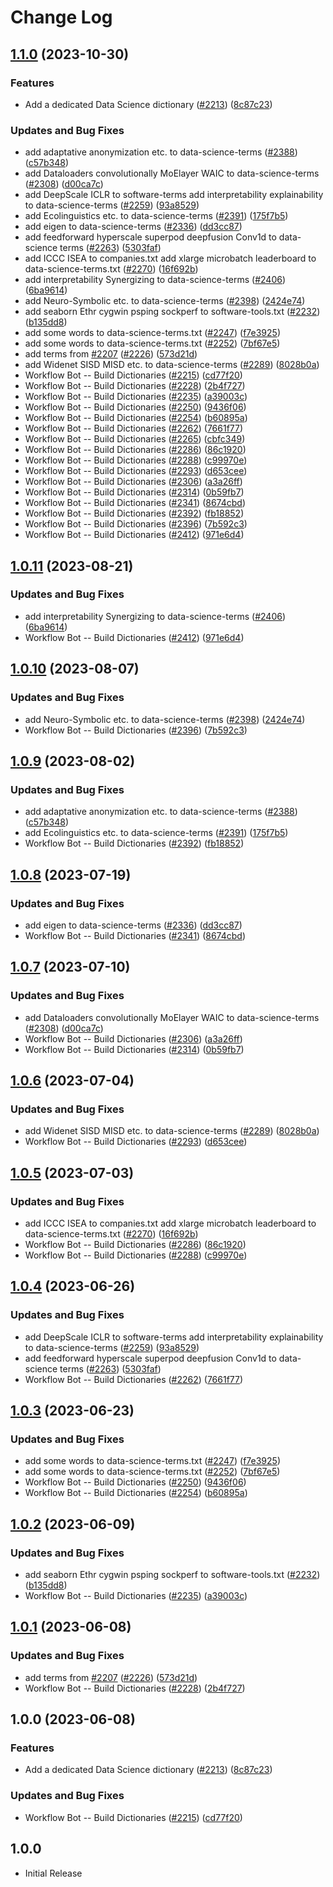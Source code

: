 # Change Log

## [1.1.0](https://github.com/mwarres/cspell-dicts/compare/@cspell/dict-data-science-v1.0.11...@cspell/dict-data-science@1.1.0) (2023-10-30)


### Features

* Add a dedicated Data Science dictionary ([#2213](https://github.com/mwarres/cspell-dicts/issues/2213)) ([8c87c23](https://github.com/mwarres/cspell-dicts/commit/8c87c23942c5330b5a3489d743d59290c5f0386f))


### Updates and Bug Fixes

* add adaptative anonymization etc. to data-science-terms ([#2388](https://github.com/mwarres/cspell-dicts/issues/2388)) ([c57b348](https://github.com/mwarres/cspell-dicts/commit/c57b348fd9d19b09665eb3c5e167e59c0667b7e7))
* add Dataloaders convolutionally MoElayer WAIC to data-science-terms ([#2308](https://github.com/mwarres/cspell-dicts/issues/2308)) ([d00ca7c](https://github.com/mwarres/cspell-dicts/commit/d00ca7c05bb8beea345cd6acfc430bad62e7520f))
* add DeepScale ICLR to software-terms add interpretability explainability to data-science-terms ([#2259](https://github.com/mwarres/cspell-dicts/issues/2259)) ([93a8529](https://github.com/mwarres/cspell-dicts/commit/93a85297f698a35ab6a52df89834295fea6bd56f))
* add Ecolinguistics etc. to data-science-terms ([#2391](https://github.com/mwarres/cspell-dicts/issues/2391)) ([175f7b5](https://github.com/mwarres/cspell-dicts/commit/175f7b52e61dbbec115c2d6e63b3f435fdd5c8b4))
* add eigen to data-science-terms ([#2336](https://github.com/mwarres/cspell-dicts/issues/2336)) ([dd3cc87](https://github.com/mwarres/cspell-dicts/commit/dd3cc87c578448fa029fe6792f309c1a8b8a32b9))
* add feedforward hyperscale superpod deepfusion Conv1d to data-science terms ([#2263](https://github.com/mwarres/cspell-dicts/issues/2263)) ([5303faf](https://github.com/mwarres/cspell-dicts/commit/5303fafd7cf920b6e76f19b29e0cb385d73cc65a))
* add ICCC ISEA to companies.txt add xlarge microbatch leaderboard to data-science-terms.txt ([#2270](https://github.com/mwarres/cspell-dicts/issues/2270)) ([16f692b](https://github.com/mwarres/cspell-dicts/commit/16f692b4656b7a8d36422eb9f0461f4e52c7ad7e))
* add interpretability Synergizing to data-science-terms ([#2406](https://github.com/mwarres/cspell-dicts/issues/2406)) ([6ba9614](https://github.com/mwarres/cspell-dicts/commit/6ba961475530b6660325c266f63214247f4ddae0))
* add Neuro-Symbolic etc. to data-science-terms ([#2398](https://github.com/mwarres/cspell-dicts/issues/2398)) ([2424e74](https://github.com/mwarres/cspell-dicts/commit/2424e740e357eafc0d4d5842eacfdc08edca0f59))
* add seaborn Ethr cygwin psping sockperf to software-tools.txt ([#2232](https://github.com/mwarres/cspell-dicts/issues/2232)) ([b135dd8](https://github.com/mwarres/cspell-dicts/commit/b135dd89611792e3ae153be69bbcdf42f714a7fb))
* add some words to data-science-terms.txt ([#2247](https://github.com/mwarres/cspell-dicts/issues/2247)) ([f7e3925](https://github.com/mwarres/cspell-dicts/commit/f7e3925b217ae34621061ba585622de8d30e2bab))
* add some words to data-science-terms.txt ([#2252](https://github.com/mwarres/cspell-dicts/issues/2252)) ([7bf67e5](https://github.com/mwarres/cspell-dicts/commit/7bf67e559f46ebbbf2afe807fbe7d38955e89792))
* add terms from [#2207](https://github.com/mwarres/cspell-dicts/issues/2207) ([#2226](https://github.com/mwarres/cspell-dicts/issues/2226)) ([573d21d](https://github.com/mwarres/cspell-dicts/commit/573d21d36117f86567c34645a8752fda87621180))
* add Widenet SISD MISD etc. to data-science-terms ([#2289](https://github.com/mwarres/cspell-dicts/issues/2289)) ([8028b0a](https://github.com/mwarres/cspell-dicts/commit/8028b0aea1736fadd3a6e2ba004dad3217a6de9f))
* Workflow Bot -- Build Dictionaries ([#2215](https://github.com/mwarres/cspell-dicts/issues/2215)) ([cd77f20](https://github.com/mwarres/cspell-dicts/commit/cd77f20374e048ca8950fb06d3bb3b7b980831ac))
* Workflow Bot -- Build Dictionaries ([#2228](https://github.com/mwarres/cspell-dicts/issues/2228)) ([2b4f727](https://github.com/mwarres/cspell-dicts/commit/2b4f7276aac738eac0d74123b2e9222dc66f565b))
* Workflow Bot -- Build Dictionaries ([#2235](https://github.com/mwarres/cspell-dicts/issues/2235)) ([a39003c](https://github.com/mwarres/cspell-dicts/commit/a39003c1ceb964a0bd36ab232c496089f5755e82))
* Workflow Bot -- Build Dictionaries ([#2250](https://github.com/mwarres/cspell-dicts/issues/2250)) ([9436f06](https://github.com/mwarres/cspell-dicts/commit/9436f0624ce29dc44edddcba855a63f973c06bf8))
* Workflow Bot -- Build Dictionaries ([#2254](https://github.com/mwarres/cspell-dicts/issues/2254)) ([b60895a](https://github.com/mwarres/cspell-dicts/commit/b60895a987db581536eb1a2df6c7fc7c9d4c9e07))
* Workflow Bot -- Build Dictionaries ([#2262](https://github.com/mwarres/cspell-dicts/issues/2262)) ([7661f77](https://github.com/mwarres/cspell-dicts/commit/7661f77f505097ccefb21658751fadde886a20d2))
* Workflow Bot -- Build Dictionaries ([#2265](https://github.com/mwarres/cspell-dicts/issues/2265)) ([cbfc349](https://github.com/mwarres/cspell-dicts/commit/cbfc349934e011b37f8286ec3a4ed64b417a3775))
* Workflow Bot -- Build Dictionaries ([#2286](https://github.com/mwarres/cspell-dicts/issues/2286)) ([86c1920](https://github.com/mwarres/cspell-dicts/commit/86c1920da481290a927d2ec10f689d4399fe1096))
* Workflow Bot -- Build Dictionaries ([#2288](https://github.com/mwarres/cspell-dicts/issues/2288)) ([c99970e](https://github.com/mwarres/cspell-dicts/commit/c99970ef7666bcf9fb16dd507f53a260d0ac7723))
* Workflow Bot -- Build Dictionaries ([#2293](https://github.com/mwarres/cspell-dicts/issues/2293)) ([d653cee](https://github.com/mwarres/cspell-dicts/commit/d653cee9d8e2d7f59294157f95121adaaf164522))
* Workflow Bot -- Build Dictionaries ([#2306](https://github.com/mwarres/cspell-dicts/issues/2306)) ([a3a26ff](https://github.com/mwarres/cspell-dicts/commit/a3a26ffd42efbcf0f00207193d7541fc4ca503f8))
* Workflow Bot -- Build Dictionaries ([#2314](https://github.com/mwarres/cspell-dicts/issues/2314)) ([0b59fb7](https://github.com/mwarres/cspell-dicts/commit/0b59fb79cb74f5b6f10468df0908eada4d5696b3))
* Workflow Bot -- Build Dictionaries ([#2341](https://github.com/mwarres/cspell-dicts/issues/2341)) ([8674cbd](https://github.com/mwarres/cspell-dicts/commit/8674cbde219129fcc734504381ca7ffe209c934b))
* Workflow Bot -- Build Dictionaries ([#2392](https://github.com/mwarres/cspell-dicts/issues/2392)) ([fb18852](https://github.com/mwarres/cspell-dicts/commit/fb18852f205b4a4d959afc2b0c28d3e14df869b9))
* Workflow Bot -- Build Dictionaries ([#2396](https://github.com/mwarres/cspell-dicts/issues/2396)) ([7b592c3](https://github.com/mwarres/cspell-dicts/commit/7b592c3f6bef378b36e6daab8da67f109d955846))
* Workflow Bot -- Build Dictionaries ([#2412](https://github.com/mwarres/cspell-dicts/issues/2412)) ([971e6d4](https://github.com/mwarres/cspell-dicts/commit/971e6d4cd9bd38f1809b76c50451ce24e66d0122))

## [1.0.11](https://github.com/streetsidesoftware/cspell-dicts/compare/@cspell/dict-data-science@1.0.10...@cspell/dict-data-science@1.0.11) (2023-08-21)


### Updates and Bug Fixes

* add interpretability Synergizing to data-science-terms ([#2406](https://github.com/streetsidesoftware/cspell-dicts/issues/2406)) ([6ba9614](https://github.com/streetsidesoftware/cspell-dicts/commit/6ba961475530b6660325c266f63214247f4ddae0))
* Workflow Bot -- Build Dictionaries ([#2412](https://github.com/streetsidesoftware/cspell-dicts/issues/2412)) ([971e6d4](https://github.com/streetsidesoftware/cspell-dicts/commit/971e6d4cd9bd38f1809b76c50451ce24e66d0122))

## [1.0.10](https://github.com/streetsidesoftware/cspell-dicts/compare/@cspell/dict-data-science@1.0.9...@cspell/dict-data-science@1.0.10) (2023-08-07)


### Updates and Bug Fixes

* add Neuro-Symbolic etc. to data-science-terms ([#2398](https://github.com/streetsidesoftware/cspell-dicts/issues/2398)) ([2424e74](https://github.com/streetsidesoftware/cspell-dicts/commit/2424e740e357eafc0d4d5842eacfdc08edca0f59))
* Workflow Bot -- Build Dictionaries ([#2396](https://github.com/streetsidesoftware/cspell-dicts/issues/2396)) ([7b592c3](https://github.com/streetsidesoftware/cspell-dicts/commit/7b592c3f6bef378b36e6daab8da67f109d955846))

## [1.0.9](https://github.com/streetsidesoftware/cspell-dicts/compare/@cspell/dict-data-science@1.0.8...@cspell/dict-data-science@1.0.9) (2023-08-02)


### Updates and Bug Fixes

* add adaptative anonymization etc. to data-science-terms ([#2388](https://github.com/streetsidesoftware/cspell-dicts/issues/2388)) ([c57b348](https://github.com/streetsidesoftware/cspell-dicts/commit/c57b348fd9d19b09665eb3c5e167e59c0667b7e7))
* add Ecolinguistics etc. to data-science-terms ([#2391](https://github.com/streetsidesoftware/cspell-dicts/issues/2391)) ([175f7b5](https://github.com/streetsidesoftware/cspell-dicts/commit/175f7b52e61dbbec115c2d6e63b3f435fdd5c8b4))
* Workflow Bot -- Build Dictionaries ([#2392](https://github.com/streetsidesoftware/cspell-dicts/issues/2392)) ([fb18852](https://github.com/streetsidesoftware/cspell-dicts/commit/fb18852f205b4a4d959afc2b0c28d3e14df869b9))

## [1.0.8](https://github.com/streetsidesoftware/cspell-dicts/compare/@cspell/dict-data-science@1.0.7...@cspell/dict-data-science@1.0.8) (2023-07-19)


### Updates and Bug Fixes

* add eigen to data-science-terms ([#2336](https://github.com/streetsidesoftware/cspell-dicts/issues/2336)) ([dd3cc87](https://github.com/streetsidesoftware/cspell-dicts/commit/dd3cc87c578448fa029fe6792f309c1a8b8a32b9))
* Workflow Bot -- Build Dictionaries ([#2341](https://github.com/streetsidesoftware/cspell-dicts/issues/2341)) ([8674cbd](https://github.com/streetsidesoftware/cspell-dicts/commit/8674cbde219129fcc734504381ca7ffe209c934b))

## [1.0.7](https://github.com/streetsidesoftware/cspell-dicts/compare/@cspell/dict-data-science@1.0.6...@cspell/dict-data-science@1.0.7) (2023-07-10)


### Updates and Bug Fixes

* add Dataloaders convolutionally MoElayer WAIC to data-science-terms ([#2308](https://github.com/streetsidesoftware/cspell-dicts/issues/2308)) ([d00ca7c](https://github.com/streetsidesoftware/cspell-dicts/commit/d00ca7c05bb8beea345cd6acfc430bad62e7520f))
* Workflow Bot -- Build Dictionaries ([#2306](https://github.com/streetsidesoftware/cspell-dicts/issues/2306)) ([a3a26ff](https://github.com/streetsidesoftware/cspell-dicts/commit/a3a26ffd42efbcf0f00207193d7541fc4ca503f8))
* Workflow Bot -- Build Dictionaries ([#2314](https://github.com/streetsidesoftware/cspell-dicts/issues/2314)) ([0b59fb7](https://github.com/streetsidesoftware/cspell-dicts/commit/0b59fb79cb74f5b6f10468df0908eada4d5696b3))

## [1.0.6](https://github.com/streetsidesoftware/cspell-dicts/compare/@cspell/dict-data-science@1.0.5...@cspell/dict-data-science@1.0.6) (2023-07-04)


### Updates and Bug Fixes

* add Widenet SISD MISD etc. to data-science-terms ([#2289](https://github.com/streetsidesoftware/cspell-dicts/issues/2289)) ([8028b0a](https://github.com/streetsidesoftware/cspell-dicts/commit/8028b0aea1736fadd3a6e2ba004dad3217a6de9f))
* Workflow Bot -- Build Dictionaries ([#2293](https://github.com/streetsidesoftware/cspell-dicts/issues/2293)) ([d653cee](https://github.com/streetsidesoftware/cspell-dicts/commit/d653cee9d8e2d7f59294157f95121adaaf164522))

## [1.0.5](https://github.com/streetsidesoftware/cspell-dicts/compare/@cspell/dict-data-science@1.0.4...@cspell/dict-data-science@1.0.5) (2023-07-03)


### Updates and Bug Fixes

* add ICCC ISEA to companies.txt add xlarge microbatch leaderboard to data-science-terms.txt ([#2270](https://github.com/streetsidesoftware/cspell-dicts/issues/2270)) ([16f692b](https://github.com/streetsidesoftware/cspell-dicts/commit/16f692b4656b7a8d36422eb9f0461f4e52c7ad7e))
* Workflow Bot -- Build Dictionaries ([#2286](https://github.com/streetsidesoftware/cspell-dicts/issues/2286)) ([86c1920](https://github.com/streetsidesoftware/cspell-dicts/commit/86c1920da481290a927d2ec10f689d4399fe1096))
* Workflow Bot -- Build Dictionaries ([#2288](https://github.com/streetsidesoftware/cspell-dicts/issues/2288)) ([c99970e](https://github.com/streetsidesoftware/cspell-dicts/commit/c99970ef7666bcf9fb16dd507f53a260d0ac7723))

## [1.0.4](https://github.com/streetsidesoftware/cspell-dicts/compare/@cspell/dict-data-science@1.0.3...@cspell/dict-data-science@1.0.4) (2023-06-26)


### Updates and Bug Fixes

* add DeepScale ICLR to software-terms add interpretability explainability to data-science-terms ([#2259](https://github.com/streetsidesoftware/cspell-dicts/issues/2259)) ([93a8529](https://github.com/streetsidesoftware/cspell-dicts/commit/93a85297f698a35ab6a52df89834295fea6bd56f))
* add feedforward hyperscale superpod deepfusion Conv1d to data-science terms ([#2263](https://github.com/streetsidesoftware/cspell-dicts/issues/2263)) ([5303faf](https://github.com/streetsidesoftware/cspell-dicts/commit/5303fafd7cf920b6e76f19b29e0cb385d73cc65a))
* Workflow Bot -- Build Dictionaries ([#2262](https://github.com/streetsidesoftware/cspell-dicts/issues/2262)) ([7661f77](https://github.com/streetsidesoftware/cspell-dicts/commit/7661f77f505097ccefb21658751fadde886a20d2))

## [1.0.3](https://github.com/streetsidesoftware/cspell-dicts/compare/@cspell/dict-data-science@1.0.2...@cspell/dict-data-science@1.0.3) (2023-06-23)


### Updates and Bug Fixes

* add some words to data-science-terms.txt ([#2247](https://github.com/streetsidesoftware/cspell-dicts/issues/2247)) ([f7e3925](https://github.com/streetsidesoftware/cspell-dicts/commit/f7e3925b217ae34621061ba585622de8d30e2bab))
* add some words to data-science-terms.txt ([#2252](https://github.com/streetsidesoftware/cspell-dicts/issues/2252)) ([7bf67e5](https://github.com/streetsidesoftware/cspell-dicts/commit/7bf67e559f46ebbbf2afe807fbe7d38955e89792))
* Workflow Bot -- Build Dictionaries ([#2250](https://github.com/streetsidesoftware/cspell-dicts/issues/2250)) ([9436f06](https://github.com/streetsidesoftware/cspell-dicts/commit/9436f0624ce29dc44edddcba855a63f973c06bf8))
* Workflow Bot -- Build Dictionaries ([#2254](https://github.com/streetsidesoftware/cspell-dicts/issues/2254)) ([b60895a](https://github.com/streetsidesoftware/cspell-dicts/commit/b60895a987db581536eb1a2df6c7fc7c9d4c9e07))

## [1.0.2](https://github.com/streetsidesoftware/cspell-dicts/compare/@cspell/dict-data-science@1.0.1...@cspell/dict-data-science@1.0.2) (2023-06-09)


### Updates and Bug Fixes

* add seaborn Ethr cygwin psping sockperf to software-tools.txt ([#2232](https://github.com/streetsidesoftware/cspell-dicts/issues/2232)) ([b135dd8](https://github.com/streetsidesoftware/cspell-dicts/commit/b135dd89611792e3ae153be69bbcdf42f714a7fb))
* Workflow Bot -- Build Dictionaries ([#2235](https://github.com/streetsidesoftware/cspell-dicts/issues/2235)) ([a39003c](https://github.com/streetsidesoftware/cspell-dicts/commit/a39003c1ceb964a0bd36ab232c496089f5755e82))

## [1.0.1](https://github.com/streetsidesoftware/cspell-dicts/compare/@cspell/dict-data-science@1.0.0...@cspell/dict-data-science@1.0.1) (2023-06-08)


### Updates and Bug Fixes

* add terms from [#2207](https://github.com/streetsidesoftware/cspell-dicts/issues/2207) ([#2226](https://github.com/streetsidesoftware/cspell-dicts/issues/2226)) ([573d21d](https://github.com/streetsidesoftware/cspell-dicts/commit/573d21d36117f86567c34645a8752fda87621180))
* Workflow Bot -- Build Dictionaries ([#2228](https://github.com/streetsidesoftware/cspell-dicts/issues/2228)) ([2b4f727](https://github.com/streetsidesoftware/cspell-dicts/commit/2b4f7276aac738eac0d74123b2e9222dc66f565b))

## 1.0.0 (2023-06-08)


### Features

* Add a dedicated Data Science dictionary ([#2213](https://github.com/streetsidesoftware/cspell-dicts/issues/2213)) ([8c87c23](https://github.com/streetsidesoftware/cspell-dicts/commit/8c87c23942c5330b5a3489d743d59290c5f0386f))


### Updates and Bug Fixes

* Workflow Bot -- Build Dictionaries ([#2215](https://github.com/streetsidesoftware/cspell-dicts/issues/2215)) ([cd77f20](https://github.com/streetsidesoftware/cspell-dicts/commit/cd77f20374e048ca8950fb06d3bb3b7b980831ac))

## 1.0.0

- Initial Release
